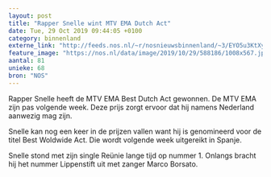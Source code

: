 ```yaml
---
layout: post
title: "Rapper Snelle wint MTV EMA Dutch Act"
date: Tue, 29 Oct 2019 09:44:05 +0100
category: binnenland
externe_link: "http://feeds.nos.nl/~r/nosnieuwsbinnenland/~3/EYO5u3KtXyg/2308127"
feature_image: "https://nos.nl/data/image/2019/10/29/588186/1008x567.jpg"
aantal: 81
unieke: 68
bron: "NOS"
---
```


<p>Rapper Snelle heeft de MTV EMA Best Dutch Act gewonnen. De MTV EMA zijn pas volgende week. Deze prijs zorgt ervoor dat hij namens Nederland aanwezig mag zijn.</p>
<p>Snelle kan nog een keer in de prijzen vallen want hij is genomineerd voor de titel Best Woldwide Act. Die wordt volgende week uitgereikt in Spanje.</p>
<p>Snelle stond met zijn single Reünie lange tijd op nummer 1. Onlangs bracht hij het nummer Lippenstift uit met zanger Marco Borsato. </p><img src="http://feeds.feedburner.com/~r/nosnieuwsbinnenland/~4/EYO5u3KtXyg" height="1" width="1" alt=""/>

